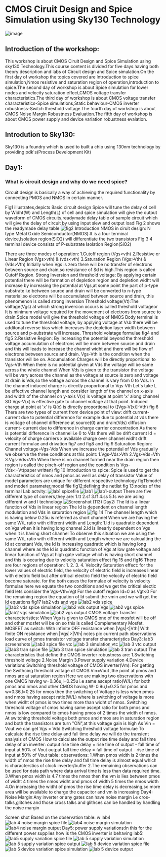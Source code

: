 # **CMOS Ciruit Design and Spice Simulation using Sky130 Technology**
![image](https://user-images.githubusercontent.com/90343497/132997260-aeda2b04-fa37-4ebd-b032-93007941783f.png)
## Introduction of the workshop:
This workshop is about CMOS Ciruit Design and Spice Simulation using sky130 Technology.This course content is divided for five days having both theory description and labs of Circuit design and Spice simulation.On the first day of workshop the topics covered are Introduction to spice simulation,Nmos resistive and saturation region of operation,introduction to spice.The second day of workshop is about Spice simulation for lower nodes and velocity saturation effect,CMOS voltage transfer characteristics.The third day of workshop is about CMOS voltage transfer characteristics-Spice simulations,Static behaviour-CMOS inverter robustness-Switch threshold voltage.The fourth day of workshop is about CMOS Noise Margin Robustness Evaluation.The fifth day of workshop is about CMOS power supply and device variation robustness evalation.  
## Introdution to Sky130: 
Sky130 is a foundry which is used to built a chip using 130nm technology by providing pdk's(Process Development Kit)
## Day1:
### What is circuit design and why do we need spice?
Circuit design is basically a way of achieving the required functionality by connecting PMOS and NMOS in certain manner.

Fig1 illustrates,depicts Basic circuit design
Spice will tune the delay of cell by Widht(W) and Length(L) of cell and spice simulation will give the output waveform of CMOS circuits,readymade delay table of sample circuit which will give the delay of circuit by using input slew and output load
Fig 2 shows the readymade delay table
![fig2](https://user-images.githubusercontent.com/90343497/132997730-a0370e4e-3cd0-4cb6-9d15-5c3c702e0149.png)
Introduction NMOS in ciruit design:
N type Metal Oxide Semiconductor(NMOS):It is a four terminal device,Isolation region(SiO2) will differentiate the two transistors
Fig 3
4 terminal device
consists of P-substrate
Isolation Region(SiO2)

There are three modes of operation:
1.Cutoff region (Vgs<vth)
2.Resistive or Linear Region (Vgs>vth) & (vds<vth)
3.Saturation Region (Vgs>Vth) & (Vds>Vth)
Initially when Vgs is  zero there will be no transfer of electrons between source and drain,so resistance of Sd is high.This region is called Cutoff Region.
Strong Inversion and threshold voltage:
By applying certain potential there will be formation of depletion region and depletion widht will increase by increasing the potential at Vgs,at some point the part of p-type substrate i.e between source and drain will be converted to n-type material,so electrons will be accumulated between source and drain, this phenomenon is called strong inversion 
Threshold voltage(Vt):The voltage(Vgs) at which strong inversion occurs is called threshold voltageor It is minimum voltage required for the movement of electrons from source to drain.Spice model will give the threshold voltage of NMOS
Body terminal is used to tune the threshold voltage, by applying voltage at Vsb there will be additonal reverse bias which increases the depletion layer width between source and p-substrate will increase. 
Threshold volatage formulae
fig4 and fig5
2.Resistive Region:
By increasing the potential beyond the threshold voltage accumulation of electrons will be more between source and drain and this will leads to increase the channel widht and there will be flow of electrons between source and drain.
Vgs-Vth is the condition when the transistor will be on.
Accumulation Charges will be directly proportional to Vgs-Vth
When there is no potential given at Vds the voltage will be same across the whole channel
When Vds is given to the transistor the voltage will be vary across the channel as the voltage at source is zero and voltage at drain is Vds,so the voltage acroos the channel is vary from 0 to Vds. 
In the channel induced charge is directly proportional to Vgs-Vth
Let's take L be effective channel length and consider length of the channel on x-axis and width of the channel on y-axis
V(x) is voltage at point 'x' along channel
SO Vgs-V(x) is effective gate to channel voltage at that point.
Induced charge at point at 'x' is Q(x) is directly proportional to ([Vgs-V(x)]-Vth)
fig 6 
There are two types of current from device point of view:
drift current-current due to potential difference for example due to potential at vds there is voltage of channel difference at source(0) and drain(Vds)
diffusion current- current due to difference in charge carrier concentration
As there is potential difference in channel i.e 0 to Vds there will be drift current
Id = velocity of charge carriers x available charge over channel widht
drift current formulae and drivation
fig7 and fig8 and fig 9
Saturation Region:
Channel voltage=Vgs-Vds
When we increase the potential of Vds gradually we observe the three conditions at this point:
1.Vgs-Vds>Vth
2.Vgs-Vds=Vth
3.Vgs-Vds<Vth
When there is no channel formed near the drain region then region is called the pinch-off region and the condition is Vgs-Vds<=Vt(paper written)
fig 10
Introduction to spice:
Spice is used to get the characteristics of nmos and pmos as welll as delay of transistor 
Value of model parameters are unique for different respective technology
fig11:model and moderl parameter,model file 
fig12:defining the netlist
fig 13:nodes of the terminal
Lab actvity:
![lab1 spicefile](https://user-images.githubusercontent.com/90343497/132996341-b03e2f86-ef34-4dd1-b6f2-60882db8f150.png)
![lab1](https://user-images.githubusercontent.com/90343497/132996762-585e5086-f355-46ae-8920-05b1661d90e1.png)
![lab1-output](https://user-images.githubusercontent.com/90343497/132996820-cf972072-a1a1-4f36-8ecd-4ecc1dc0bfba.png)
There are five different type of corners,they are:
1.tt
2.sf
3.ff
4.ss
5.fs
we are using different w and l technology
![Screenshot (113)](https://user-images.githubusercontent.com/90343497/132998090-95241ac1-0804-48d8-ae90-a6fe46a00c47.png)
Day2:
The Id is a linear function of Vds in linear region
The Id is dependent on channel length modulation and Vds in saturation region
![fig 14](https://user-images.githubusercontent.com/90343497/132998124-6371df93-2792-431e-92a0-773bbaebe2e4.png)
The channel length which is having below 0.25u is referred as short channel
When we are having the same W/L ratio with different width and Length:
1.Id is quadratic dependent on Vgs when it is having long channel 
2.Id is linearly dependent on Vgs when it is having short channel
To observe this situation we are using the same W/L ratio with different width and Length where we are calcualting the Id at constant Vds, the Id is increasing quadratic which is having long channel where as the Id is  quadratic function of Vgs at low gate voltage and linear function of Vgs at high gate voltage which is having short channel and this is occuring due to velocity saturation effect
fig 15 and fig16
There are four regions of operation:
1.
2.
3.
4.
Velocity Saturation effect:
for the lower values of electric field, the velocity of electric field is increases linear with electric field but after critical electric field the velocity of electric field become saturate.
for the both cases the formulae of velocity is 
velocity formulae
here we equate the two conditions and we get the critical electic field 
lets consider the Vgs-Vth=Vgt
For the cutoff region Id=0 as Vgt<0
For the remaining region the equation of Id submit the vmin and we will get the Id equations
fig17
lab2 vds and vgs
![lab2 vds spice](https://user-images.githubusercontent.com/90343497/132996856-3222012d-4750-4845-8eaa-500db5442cbe.png)
![lab2 vds spice simulation](https://user-images.githubusercontent.com/90343497/132996861-89a48dbf-b89c-4d65-b2d7-3324b3ac0d22.png)
![lab2 vds output](https://user-images.githubusercontent.com/90343497/132996871-f5a8f4ed-ffa4-4391-91ff-812866b2c8f8.png)
Vgs
![lab2 vgs spice](https://user-images.githubusercontent.com/90343497/132996903-5427e994-5f8e-4072-8e82-dcacfdd18cb2.png)
![lab2 vgs simulation](https://user-images.githubusercontent.com/90343497/132996906-91e08918-5bff-42aa-aab5-767ff04a8a31.png)
![lab2 vgs output](https://user-images.githubusercontent.com/90343497/132996910-ccbf68fc-07d9-4d35-a7a4-e5b640c58fee.png)
CMOS voltage Transfer characcteristics:
When Vgs is given to CMOS one of the mosfet will be off and other mosfet will be on so this is called Complementary Mosfet.
MOSFET as switch:
With infinite OFF resistance when |Vgs|<|Vth|
With finite ON resistance when |Vgs|>|Vth|
notes pic
current path
observations
load curve of pmos transistor
voltage transfer characteristics
Day3:
lab3 screenshots
![lab3 spice file vtc](https://user-images.githubusercontent.com/90343497/132996978-0aa7ceb3-6bb7-427f-a645-e3bb7c8a5ef5.png)
![lab 3 simulation vtc](https://user-images.githubusercontent.com/90343497/132996987-16a6d318-de5f-48b8-8b22-85044ad295d9.png)
![lab 3 vtc output](https://user-images.githubusercontent.com/90343497/132997004-5f73393d-137b-4e19-b4c1-1191773fe998.png)
![lab3 tran spice file](https://user-images.githubusercontent.com/90343497/132997019-a840dca0-2c6a-483e-b81e-969984bec8a0.png)
![lab 3 tran spice simulation](https://user-images.githubusercontent.com/90343497/132997033-415ba4dc-6bc7-4e75-9f76-618ce5cc132e.png)
![lab 3 tran output](https://user-images.githubusercontent.com/90343497/132997046-769ca728-1b6c-40c2-8f43-5c1ba8669901.png)
The characteristics that define the CMOS inverter robustness are:
1.Switching threshold voltage
2.Noise Margin
3.Power supply variation
4.Device variations
Switching threshold voltage of CMOS inverter(Vm):
For getting the Swithcing threshold voltage of CMOS Vin=Vout ,the point at pmos and nmos are at saturation region 
Here we are making two observations with one CMOS having w=0.36u,l=0.25u i.e same ascept ratio(W/L) for both pmos and nmos and other CMOS having W=0.9u,l=0.25 for pmos and w=0.36,l=0.25 for nmos then the switching of Voltage is less when pmos and nmos having ascept ratio(W/L) where is switching of voltage is more when widht of pmos is two times more than widht of nmos.
Switching threshold voltage of cmos having same ascept ratio for both pmos and nmos is low compared to cmos having pmos of 2 times the width of nmos.
At switching threshold voltage both pmos and nmos are in saturation region and both the transistors are turn "ON",at this voltage gain is high
As Vin = Vout we can get Vgs = Vdd
Switching threshold voltage formulae
To calculate the rise time delay and fall time delay we will do the transient analysis of CMOS
How to calculate the output rise time delay and fall time delay of an inverter:
output rise time delay = rise time of output - fall time of input at 50% of Vout
output fall time delay = fall time of output - rise time of input at 50% of Vout
table:
observations:
1.When pmos width is 2 times the width of nmos the rise time delay and fall time delay is almost equal which is characterstics of clock inverter/buffer
2.The remaining observations can be used for data path where data arrival time is less than data required time.
3.When pmos width is 4.7 times the nmos then the vm is lies between pmos of widht 4 times the nmos widht and pmos of width 5 times the nmos width
4.On increasing the widht of pmos the rise time delay is decreasing,so more area will be available to charge the capacitor and vm is increasing
Day4:
Noise Margin:Any inverter or any gates can have noise margin i.e cros-talks,glitches and those cross talks and glithces can be handled by handling the noise margin

Screen shot
Based on the observation table:
w
lab4
![lab 4 noise margin spice file](https://user-images.githubusercontent.com/90343497/132997092-e9254618-ff93-4992-b242-f7bf6a4d9574.png)
![lab4 noise margin simulation](https://user-images.githubusercontent.com/90343497/132997099-9256696b-8298-481c-b423-db2865c2bf72.png)
![lab4 noise margin output](https://user-images.githubusercontent.com/90343497/132997110-93580c48-60fc-4219-bd5c-037bff2279a3.png)
Day5:
power supply variations:In this for the different power supplies how is the CMOS inverter is behaving
lab5:
![lab5 supply variation spice file](https://user-images.githubusercontent.com/90343497/132997200-2ea3267f-17f4-4537-a1c8-080ca00cd363.png)
![lab 5 supply variation simulation](https://user-images.githubusercontent.com/90343497/132997204-58f29c12-90fc-462f-a0e2-fdd410194d7d.png)
![lab 5 supply variation spice output](https://user-images.githubusercontent.com/90343497/132997208-9de9e667-72be-445d-a4ca-b40dac474b7a.png)
![lab 5 device variation spice file](https://user-images.githubusercontent.com/90343497/132997212-50bd1649-e17d-429e-ac1b-61437907af65.png)
![lab 5 device variation spice simulation](https://user-images.githubusercontent.com/90343497/132997218-735d036f-ae66-4940-8305-8db2abf383ef.png)
![lab 5 device output](https://user-images.githubusercontent.com/90343497/132997230-26cbb07f-042b-4953-acbc-390ab1bb5212.png)
